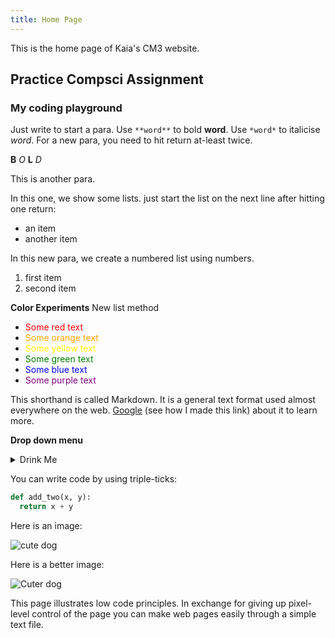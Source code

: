 ```yaml
---
title: Home Page
---
```


This is the home page of Kaia's CM3 website.

## Practice Compsci Assignment

### My coding playground

<!-- This is commented out. -->

Just write to start a para. Use `**word**` to bold **word**. Use `*word*` to italicise *word*. For a new para, you need to hit return at-least twice.


**B** *O* **L** *D*

This is another para.

  
In this one, we show some lists. just start the list on the next line after hitting one return:
- an item
- another item

In this new para, we create a numbered list using numbers.
1. first item
2. second item

**Color Experiments**
New list method 

- <font color="red"> Some red text </font>
- <font color="orange"> Some orange text </font>
- <font color="yellow"> Some yellow text </font>
- <font color="green"> Some green text </font>
- <font color="blue"> Some blue text </font>
- <font color="purple"> Some purple text </font>

This shorthand is called Markdown. It is a general text format used almost everywhere on the web. [Google](https://www.google.com) (see how I made this link) about it to learn more.

**Drop down menu**
<details>
  <summary>Drink Me</summary>
  <p>Have you seen a white rabbit?</p>
</details>

You can write code by using triple-ticks:

```python
def add_two(x, y):
  return x + y
```

Here is an image:

![cute dog](https://i.imgur.com/dY93WHQ.jpeg)

Here is a better image:

![Cuter dog](https://media.npr.org/assets/img/2022/05/25/gettyimages-917452888-edit_custom-c656c35e4e40bf22799195af846379af6538810c-s1100-c50.jpg)

This page illustrates low code principles. In exchange for giving up pixel-level control of the page you can make web pages easily through a simple text file.
